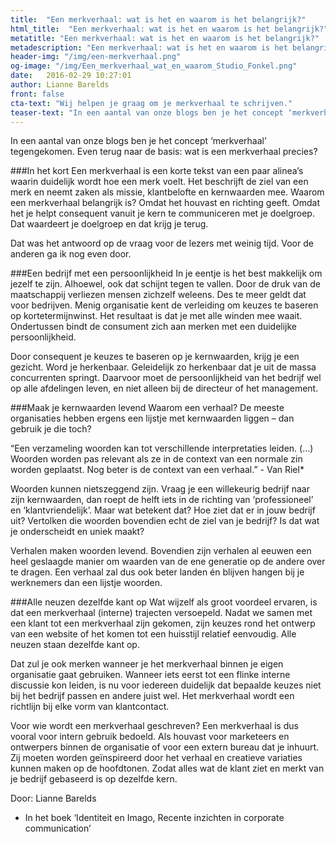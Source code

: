 ```yaml
---
title:  "Een merkverhaal: wat is het en waarom is het belangrijk?"
html_title:  "Een merkverhaal: wat is het en waarom is het belangrijk?"
metatitle: "Een merkverhaal: wat is het en waarom is het belangrijk?"
metadescription: "Een merkverhaal: wat is het en waarom is het belangrijk? Omdat het houvast en richting geeft. "
header-img: "/img/een-merkverhaal.png"
og-image: "/img/Een_merkverhaal_wat_en_waarom_Studio_Fonkel.png"
date:   2016-02-29 10:27:01
author: Lianne Barelds
front: false
cta-text: "Wij helpen je graag om je merkverhaal te schrijven."
teaser-text: "In een aantal van onze blogs ben je het concept ‘merkverhaal’ tegengekomen. Even terug naar de basis: wat is een merkverhaal precies? "
---
```

In een aantal van onze blogs ben je het concept ‘merkverhaal’ tegengekomen. Even terug naar de basis: wat is een merkverhaal precies? 

###In het kort
Een merkverhaal is een korte tekst van een paar alinea’s waarin duidelijk wordt hoe een merk voelt. Het beschrijft de ziel van een merk en neemt zaken als missie, klantbelofte en kernwaarden mee. Waarom een merkverhaal belangrijk is? Omdat het houvast en richting geeft. Omdat het je helpt consequent vanuit je kern te communiceren met je doelgroep. Dat waardeert je doelgroep en dat krijg je terug.

Dat was het antwoord op de vraag voor de lezers met weinig tijd. Voor de anderen ga ik nog even door.  

###Een bedrijf met een persoonlijkheid
In je eentje is het best makkelijk om jezelf te zijn. Alhoewel, ook dat schijnt tegen te vallen. Door de druk van de maatschappij verliezen mensen zichzelf weleens. Des te meer geldt dat voor bedrijven. Menig organisatie kent de verleiding om keuzes te baseren op kortetermijnwinst. Het resultaat is dat je met alle winden mee waait. Ondertussen bindt de consument zich aan merken met een duidelijke persoonlijkheid. 
 
Door consequent je keuzes te baseren op je kernwaarden, krijg je een gezicht. Word je herkenbaar. Geleidelijk zo herkenbaar dat je uit de massa concurrenten springt. Daarvoor moet de persoonlijkheid van het bedrijf wel op alle afdelingen leven, en niet alleen bij de directeur of het management. 

###Maak je kernwaarden levend
Waarom een verhaal? De meeste organisaties hebben ergens een lijstje met kernwaarden liggen – dan gebruik je die toch?

“Een verzameling woorden kan tot verschillende interpretaties leiden. (…) Woorden worden pas relevant als ze in de context van een normale zin worden geplaatst. Nog beter is de context van een verhaal.” - Van Riel*

Woorden kunnen nietszeggend zijn. Vraag je een willekeurig bedrijf naar zijn kernwaarden, dan roept de helft iets in de richting van ‘professioneel’ en ‘klantvriendelijk’. Maar wat betekent dat? Hoe ziet dat er in jouw bedrijf uit? Vertolken die woorden bovendien echt de ziel van je bedrijf? Is dat wat je onderscheidt en uniek maakt? 

Verhalen maken woorden levend. Bovendien zijn verhalen al eeuwen een heel geslaagde manier om waarden van de ene generatie op de andere over te dragen. Een verhaal zal dus ook beter landen én blijven hangen bij je werknemers dan een lijstje woorden.  

###Alle neuzen dezelfde kant op
Wat wijzelf als groot voordeel ervaren, is dat een merkverhaal (interne) trajecten versoepeld. Nadat we samen met een klant tot een merkverhaal zijn gekomen, zijn keuzes rond het ontwerp van een website of het komen tot een huisstijl relatief eenvoudig. Alle neuzen staan dezelfde kant op. 

Dat zul je ook merken wanneer je het merkverhaal binnen je eigen organisatie gaat gebruiken. Wanneer iets eerst tot een flinke interne discussie kon leiden, is nu voor iedereen duidelijk dat bepaalde keuzes niet bij het bedrijf passen en andere juist wel. Het merkverhaal wordt een richtlijn bij elke vorm van klantcontact.  

Voor wie wordt een merkverhaal geschreven?
Een merkverhaal is dus vooral voor intern gebruik bedoeld. Als houvast voor marketeers en ontwerpers binnen de organisatie of voor een extern bureau dat je inhuurt. Zij moeten worden geïnspireerd door het verhaal en creatieve variaties kunnen maken op de hoofdtonen. Zodat alles wat de klant ziet en merkt van je bedrijf gebaseerd is op dezelfde kern.

Door: Lianne Barelds

* In het boek ‘Identiteit en Imago, Recente inzichten in corporate communication’
